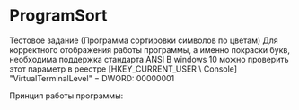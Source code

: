 # ProgramSort
Тестовое задание (Программа сортировки символов по цветам)
Для корректного отображения работы программы,
а именно покраски букв, необходима поддержка стандарта ANSI В windows 10 можно проверить этот параметр в реестре
[HKEY_CURRENT_USER \ Console] "VirtualTerminalLevel" = DWORD: 00000001

Принцип работы программы:
